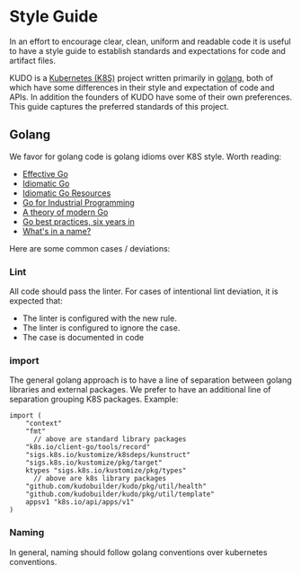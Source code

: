 # Style Guide

In an effort to encourage clear, clean, uniform and readable code it is useful to have a style guide to establish standards and expectations for code and artifact files.

KUDO is a [Kubernetes (K8S)](https://kubernetes.io/) project written primarily in [golang](https://golang.org/), both of which have some differences in their style and expectation of code and APIs. In addition the founders of KUDO have some of their own preferences. This guide captures the preferred standards of this project.

## Golang

We favor for golang code is golang idioms over K8S style. Worth reading:

* [Effective Go](https://golang.org/doc/effective_go.html)
* [Idiomatic Go](https://dmitri.shuralyov.com/idiomatic-go)
* [Idiomatic Go Resources](https://medium.com/@dgryski/idiomatic-go-resources-966535376dba)
* [Go for Industrial Programming](https://peter.bourgon.org/go-for-industrial-programming/)
* [A theory of modern Go](https://peter.bourgon.org/blog/2017/06/09/theory-of-modern-go.html)
* [Go best practices, six years in](https://peter.bourgon.org/go-best-practices-2016/)
* [What's in a name?](https://talks.golang.org/2014/names.slide#1)

Here are some common cases / deviations:

### Lint

All code should pass the linter.   For cases of intentional lint deviation, it is expected that:

* The linter is configured with the new rule.
* The linter is configured to ignore the case.
* The case is documented in code

### import

The general golang approach is to have a line of separation between golang libraries and external packages.   We prefer to have an additional line of separation grouping K8S packages.  Example:

```
import (
	"context"
	"fmt"
      // above are standard library packages
	"k8s.io/client-go/tools/record"
	"sigs.k8s.io/kustomize/k8sdeps/kunstruct"
	"sigs.k8s.io/kustomize/pkg/target"
	ktypes "sigs.k8s.io/kustomize/pkg/types"
      // above are k8s library packages
	"github.com/kudobuilder/kudo/pkg/util/health"
	"github.com/kudobuilder/kudo/pkg/util/template"
	appsv1 "k8s.io/api/apps/v1"
)
```

### Naming

In general, naming should follow golang conventions over kubernetes conventions.
